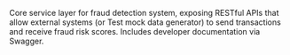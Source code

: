 Core service layer for fraud detection system, exposing RESTful APIs that allow external systems (or Test mock data generator) to send transactions and receive fraud risk scores. Includes developer documentation via Swagger. 
